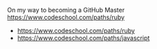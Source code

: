 On my way to becoming a GitHub Master
https://www.codeschool.com/paths/ruby
* https://www.codeschool.com/paths/ruby
* https://www.codeschool.com/paths/javascript